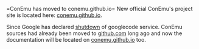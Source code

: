 ﻿=ConEmu has moved to conemu.github.io=
New official ConEmu's project site is located here: [conemu.github.io](http://conemu.github.io/).

Since Google has declared [shutdown](http://google-opensource.blogspot.ru/2015/03/farewell-to-google-code.html) of googlecode service. ConEmu sources had already been moved to [github.com](https://github.com/Maximus5/ConEmu) long ago and now the documentation will be located on [conemu.github.io](http://conemu.github.io/en/TableOfContents.html) too.